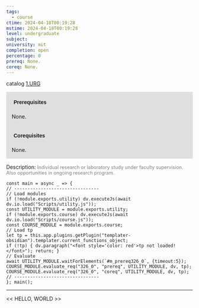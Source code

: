 ```yaml
---
tags:
  - course
ctime: 2024-04-18T00:19:28
mstime: 2024-04-18T00:19:28
level: undergraduate
subject: 
university: mit
completion: open
percentage: 0
prereq: None.
coreq: None.
---
```


catalog [1.URG](http://student.mit.edu/catalog/m1c.html#1.URG)

<span style="display: block; padding: 15px; background-color: rgb(100, 100, 100, 0.2);"><font id="m_prereq326_0" style="display: block; font-family: Arial, sans-serif; font-weight: bold; padding: 5px">Prerequisites</font><br><span id="prereq326_0">None.</span></span>
<span style="display: block; padding: 15px; background-color: rgb(100, 100, 100, 0.2);"><font id="m_coreq326_0" style="display: block; font-family: Arial, sans-serif; font-weight: bold; padding: 5px">Corequisites</font><br><span id="coreq326_0">None.</span></span>

<font style="">Description:</font>
<font style="color: grey; font-size: 0.8rem;">Individual research or laboratory study under faculty supervision. Also opportunities in ongoing research program.</font>

```dataviewjs
const main = async _ => {
// --------------------------------
// Load modules
if (!module.exports.utility) dv.executeJs(await dv.io.load("Scripts/utility.js"));
const UTILITY_MODULE = module.exports.utility;
if (!module.exports.course) dv.executeJs(await dv.io.load("Scripts/course.js"));
const COURSE_MODULE = module.exports.course;
// Load tp
let tp = this.app.plugins.getPlugin("templater-obsidian").templater.current_functions_object;
if (!tp) { dv.paragraph("<font style='color: red'>tp not loaded!</font>"); return; }
// Evaluate
await UTILITY_MODULE.waitForElements(`#m_prereq326_0`, {timeout:5});
COURSE_MODULE.evaluate_req("326_0", "prereq", UTILITY_MODULE, dv, tp);
COURSE_MODULE.evaluate_req("326_0", "coreq", UTILITY_MODULE, dv, tp);
// --------------------------------
}; main();
```

---

<< HELLO, WORLD >>
